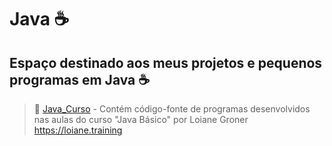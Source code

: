 # Java :coffee:
## Espaço destinado aos meus projetos e pequenos programas em Java :coffee:

>:file_folder: [Java_Curso](https://github.com/FelipeNunis/Java/tree/master/Java_Curso) - Contém código-fonte de programas desenvolvidos nas aulas do curso "Java Básico" por Loiane Groner <https://loiane.training>
